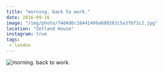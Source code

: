 ```yaml
---
title: "morning. back to work."
date: 2016-09-16
image: "/img/photo/74d4d6c18441499a680282c5a37bf1c2.jpg"
location: "Zetland House"
instagram: true
tags:
 - london
---
```


![morning. back to work.](/img/photo/74d4d6c18441499a680282c5a37bf1c2.jpg)
